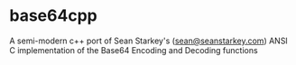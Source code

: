 # base64cpp
A semi-modern c++ port of Sean Starkey's (sean@seanstarkey.com) ANSI C implementation of the Base64 Encoding and Decoding functions
